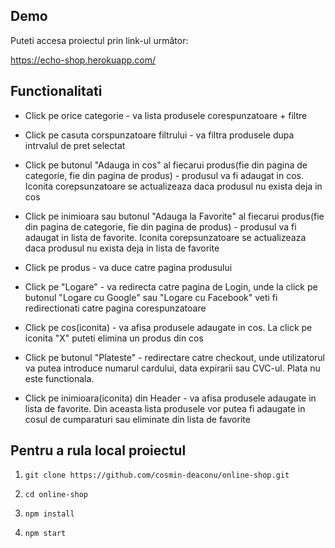 ## Demo

Puteti accesa proiectul prin link-ul următor:

https://echo-shop.herokuapp.com/


## Functionalitati

* Click pe orice categorie - va lista produsele corespunzatoare + filtre

* Click pe casuta corspunzatoare filtrului - va filtra produsele dupa intrvalul de pret selectat

* Click pe butonul "Adauga in cos" al fiecarui produs(fie din pagina de categorie, fie din pagina de produs) - produsul va fi adaugat in cos. Iconita corepsunzatoare se actualizeaza daca produsul nu exista deja in cos

*  Click pe inimioara sau butonul "Adauga la Favorite" al fiecarui produs(fie din pagina de categorie, fie din pagina de produs) - produsul va fi adaugat in lista de favorite. Iconita corepsunzatoare se actualizeaza daca produsul nu exista deja in lista de favorite

* Click pe produs - va duce catre pagina produsului

* Click pe "Logare" - va redirecta catre pagina de Login, unde la click pe butonul "Logare cu Google" sau "Logare cu Facebook" veti fi redirectionati catre pagina corespunzatoare

* Click pe cos(iconita) - va afisa produsele adaugate in cos. La click pe iconita "X" puteti elimina un produs din cos

* Click pe butonul "Plateste" - redirectare catre checkout, unde utilizatorul va putea introduce numarul cardului, data expirarii sau CVC-ul. Plata nu este functionala.

* Click pe inimioara(iconita) din Header - va afisa produsele adaugate in lista de favorite. Din aceasta lista produsele vor putea fi adaugate in cosul de cumparaturi sau eliminate din lista de favorite <br />


## Pentru a rula local proiectul

1. `git clone https://github.com/cosmin-deaconu/online-shop.git`

2. `cd online-shop`

3. `npm install`

4. `npm start`
